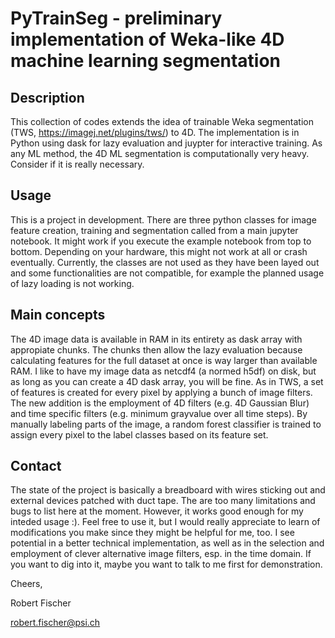 # PyTrainSeg - preliminary implementation of Weka-like 4D machine learning segmentation

## Description

This collection of codes extends the idea of trainable Weka segmentation (TWS, https://imagej.net/plugins/tws/) to 4D. The implementation is in Python using dask for lazy evaluation and juypter for interactive training. As any ML method, the 4D ML segmentation is computationally very heavy. Consider if it is really necessary.


## Usage
This is a project in development. There are three python classes for image feature creation, training and segmentation called from a main jupyter notebook. 
It might work if you execute the example notebook from top to bottom. Depending on your hardware, this might not work at all or crash eventually. 
Currently, the classes are not used as they have been layed out and some functionalities are not compatible, for example the planned usage of lazy loading is not working.

## Main concepts

The 4D image data is available in RAM in its entirety as dask array with appropiate chunks. The chunks then allow the lazy evaluation because calculating features for the full dataset at once is way larger than available RAM. I like to have my image data as netcdf4 (a normed h5df) on disk, but as long 
as you can create a 4D dask array, you will be fine. As in TWS, a set of features is created for every pixel by applying a bunch of image filters. The new addition is the employment of 4D filters (e.g. 4D Gaussian Blur) and time specific filters (e.g. minimum grayvalue over all time steps). By manually labeling parts of the image, a random forest classifier is trained to 
assign every pixel to the label classes based on its feature set.

## Contact

The state of the project is basically a breadboard with wires sticking out and external devices patched with duct tape. The are too many limitations and bugs to list here at the moment. However, it works good enough for my inteded usage :). Feel free to use it, but I would really appreciate to learn of modifications you make since they might be helpful for me, too.
I see potential in a better technical implementation, as well as in the selection and employment of clever alternative image filters, esp. in the time domain.
If you want to dig into it, maybe you want to talk to me first for demonstration.


Cheers,

Robert Fischer

robert.fischer@psi.ch